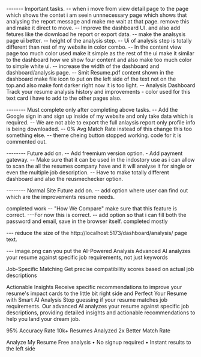 ------- Important tasks.
-- when i move from view detail page to the page which shows the contet i am seein unnnecessary page which shows that analysing the report message and make me wait at that page. remove this and make it direct to move.
-- Improve the dashboard UI. and also add fetures like the download he report or export data.
-- make the analsysis page ui better.
-- height of the analysis step.
-- Ui of analysis step is totally different than rest of my website in color combo.
-- In the content view page too much color used make it simple as the rest of the ui make it similar to the dashboard how we show four content and also make too much color to simple white ui.
-- increase the width of the dashboard and dashboard/analysis page.
-- Smit Resume.pdf content shown in the dashboard make file icon to put on the left side of the text not on the top.and also make font darker right now it is too light.
-- Analysis Dashboard Track your resume analysis history and improvements - color used for this text card i have to add to the other pages also. 



-------- Must complete only after completing above tasks.
-- Add the Google sign in and sign up inside of my website and only take data which is required.
-- We are not able to export the full anlaysis report only profile info is being downloaded.
-- 0% Avg Match Rate instead of this change this too something else.
-- theme cheing button stopped working. code for it is commented out.


-------- Future add on.
-- Add freemium version option. - Add payment gateway.
-- Make sure that it can be used in the indostory use as i can allow to scan the all the resumes company have and it will analyse it for single or even the multiple job description.
-- Have to make totally different dashboard and also the reusmechecker option.

-------- Normal Site Future add on.
-- add option where user can find out which are the improvements resume needs.

completed work
-- "How We Compare" make sure that this feature is correct. ---For now this is correct.
-- add option so that i can fill both the password and email, save in the browser itself. completed mostly




--- reduce the size of the http://localhost:5173/dashboard/analysis/ page text.

--- image.png can you put the AI-Powered Analysis
Advanced AI analyzes your resume against specific job requirements, not just keywords

Job-Specific Matching
Get precise compatibility scores based on actual job descriptions

Actionable Insights
Receive specific recommendations to improve your resume's impact cards to the little bit right side and Perfect Your Resume with Smart AI Analysis
Stop guessing if your resume matches job requirements. Our advanced AI analyzes your resume against specific job descriptions, providing detailed insights and actionable recommendations to help you land your dream job.

95%
Accuracy Rate
10k+
Resumes Analyzed
2x
Better Match Rate

Analyze My Resume
Free analysis • No signup required • Instant results to the left side

